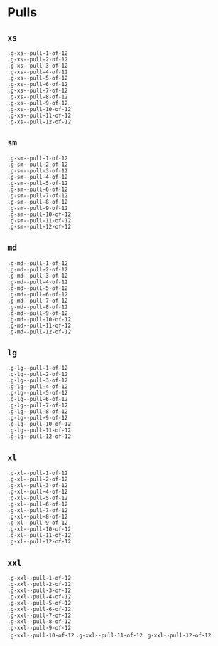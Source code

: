# Pulls

## `xs`

`.g-xs--pull-1-of-12`	
`.g-xs--pull-2-of-12`	
`.g-xs--pull-3-of-12`	
`.g-xs--pull-4-of-12`	
`.g-xs--pull-5-of-12`	
`.g-xs--pull-6-of-12`	
`.g-xs--pull-7-of-12`	
`.g-xs--pull-8-of-12`	
`.g-xs--pull-9-of-12`	
`.g-xs--pull-10-of-12`	
`.g-xs--pull-11-of-12`	
`.g-xs--pull-12-of-12`

## `sm`

`.g-sm--pull-1-of-12`	
`.g-sm--pull-2-of-12`	
`.g-sm--pull-3-of-12`	
`.g-sm--pull-4-of-12`	
`.g-sm--pull-5-of-12`	
`.g-sm--pull-6-of-12`	
`.g-sm--pull-7-of-12`	
`.g-sm--pull-8-of-12`	
`.g-sm--pull-9-of-12`	
`.g-sm--pull-10-of-12`	
`.g-sm--pull-11-of-12`	
`.g-sm--pull-12-of-12`	

## `md`

`.g-md--pull-1-of-12`	
`.g-md--pull-2-of-12`	
`.g-md--pull-3-of-12`	
`.g-md--pull-4-of-12`	
`.g-md--pull-5-of-12`	
`.g-md--pull-6-of-12`	
`.g-md--pull-7-of-12`	
`.g-md--pull-8-of-12`	
`.g-md--pull-9-of-12`	
`.g-md--pull-10-of-12`	
`.g-md--pull-11-of-12`	
`.g-md--pull-12-of-12`	

## `lg`

`.g-lg--pull-1-of-12`	
`.g-lg--pull-2-of-12`	
`.g-lg--pull-3-of-12`	
`.g-lg--pull-4-of-12`	
`.g-lg--pull-5-of-12`	
`.g-lg--pull-6-of-12`	
`.g-lg--pull-7-of-12`	
`.g-lg--pull-8-of-12`	
`.g-lg--pull-9-of-12`	
`.g-lg--pull-10-of-12`	
`.g-lg--pull-11-of-12`	
`.g-lg--pull-12-of-12`

## `xl`

`.g-xl--pull-1-of-12`	
`.g-xl--pull-2-of-12`	
`.g-xl--pull-3-of-12`	
`.g-xl--pull-4-of-12`	
`.g-xl--pull-5-of-12`	
`.g-xl--pull-6-of-12`	
`.g-xl--pull-7-of-12`	
`.g-xl--pull-8-of-12`	
`.g-xl--pull-9-of-12`	
`.g-xl--pull-10-of-12`	
`.g-xl--pull-11-of-12`	
`.g-xl--pull-12-of-12`

## `xxl`

`.g-xxl--pull-1-of-12`	
`.g-xxl--pull-2-of-12`	
`.g-xxl--pull-3-of-12`	
`.g-xxl--pull-4-of-12`	
`.g-xxl--pull-5-of-12`	
`.g-xxl--pull-6-of-12`	
`.g-xxl--pull-7-of-12`	
`.g-xxl--pull-8-of-12`	
`.g-xxl--pull-9-of-12`	
`.g-xxl--pull-10-of-12`	
`.g-xxl--pull-11-of-12`	
`.g-xxl--pull-12-of-12`
